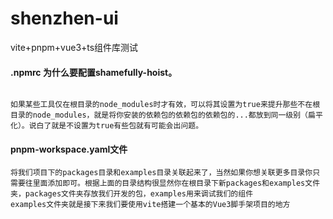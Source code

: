# shenzhen-ui
vite+pnpm+vue3+ts组件库测试

#### .npmrc 为什么要配置shamefully-hoist。
```

如果某些工具仅在根目录的node_modules时才有效，可以将其设置为true来提升那些不在根目录的node_modules，就是将你安装的依赖包的依赖包的依赖包的...都放到同一级别（扁平化）。说白了就是不设置为true有些包就有可能会出问题。

```

#### pnpm-workspace.yaml文件
```
将我们项目下的packages目录和examples目录关联起来了，当然如果你想关联更多目录你只需要往里面添加即可。根据上面的目录结构很显然你在根目录下新packages和examples文件夹，packages文件夹存放我们开发的包，examples用来调试我们的组件
examples文件夹就是接下来我们要使用vite搭建一个基本的Vue3脚手架项目的地方

```
